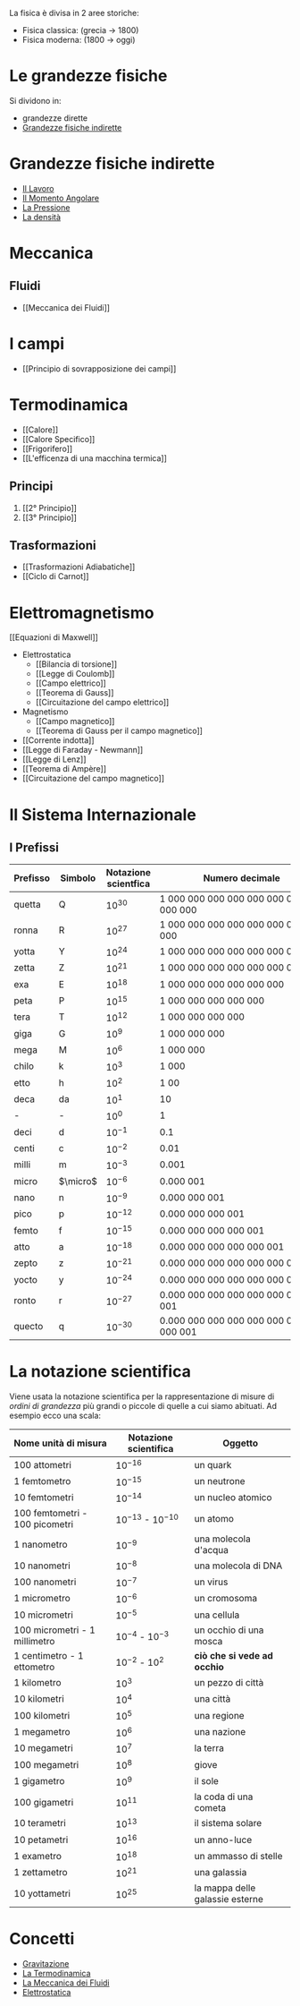 La fisica è divisa in 2 aree storiche:
- Fisica classica: (grecia -> 1800)
- Fisica moderna: (1800 -> oggi)
# Le grandezze fisiche
Si dividono in:
- grandezze dirette
- [Grandezze fisiche indirette](#Grandezze%20fisiche%20indirette)
# Grandezze fisiche indirette
- [Il Lavoro](Lavoro.md)
- [Il Momento Angolare](Il%20Momento%20Angolare.md)
- [La Pressione](Pressione.md)
- [La densità](La%20densità.md)
# Meccanica
## Fluidi
- [[Meccanica dei Fluidi]]
# I campi
- [[Principio di sovrapposizione dei campi]]
# Termodinamica
- [[Calore]]
- [[Calore Specifico]]
- [[Frigorifero]]
- [[L'efficenza di una macchina termica]]
## Principi
1. [[2° Principio]]
2. [[3° Principio]]
## Trasformazioni
- [[Trasformazioni Adiabatiche]]
- [[Ciclo di Carnot]]
# Elettromagnetismo
[[Equazioni di Maxwell]]
- Elettrostatica
	- [[Bilancia di torsione]]
	- [[Legge di Coulomb]]
	- [[Campo elettrico]]
	- [[Teorema di Gauss]]
	- [[Circuitazione del campo elettrico]]
- Magnetismo
	- [[Campo magnetico]]
	- [[Teorema di Gauss per il campo magnetico]]
- [[Corrente indotta]]
- [[Legge di Faraday - Newmann]]
- [[Legge di Lenz]]
- [[Teorema di Ampère]]
- [[Circuitazione del campo magnetico]]
# Il Sistema Internazionale
## I Prefissi

| Prefisso | Simbolo  | Notazione scientfica | Numero decimale                           | Scala lunga      | Scala corta   |
| -------- | -------- | -------------------- | ----------------------------------------- | ---------------- | ------------- |
| quetta   | Q        | $10^{30}$            | 1 000 000 000 000 000 000 000 000 000 000 | Quintillione     | Nonillion     |
| ronna    | R        | $10^{27}$            | 1 000 000 000 000 000 000 000 000 000     | Quadriliardo     | Octillion     |
| yotta    | Y        | $10^{24}$            | 1 000 000 000 000 000 000 000 000         | Quadrilione      | Septillion    |
| zetta    | Z        | $10^{21}$            | 1 000 000 000 000 000 000 000             | Triliardo        | Sextillion    |
| exa      | E        | $10^{18}$            | 1 000 000 000 000 000 000                 | Trilione         | Quintillion   |
| peta     | P        | $10^{15}$            | 1 000 000 000 000 000                     | Biliardo         | Quadrillion   |
| tera     | T        | $10^{12}$            | 1 000 000 000 000                         | Bilione          | Trillion      |
| giga     | G        | $10^{9}$             | 1 000 000 000                             | Miliardo         | Billion       |
| mega     | M        | $10^{6}$             | 1 000 000                                 | Milione          | Million       |
| chilo    | k        | $10^{3}$             | 1 000                                     | Migliaio         | Thousand      |
| etto     | h        | $10^{2}$             | 1 00                                      | Centinaio        | Hundred       |
| deca     | da       | $10^{1}$             | 10                                        | Decina           | Ten           |
| -        | -        | $10^{0}$             | 1                                         | Unità            | One           |
| deci     | d        | $10^{-1}$            | 0.1                                       | Decimo           | Tenth         |
| centi    | c        | $10^{-2}$            | 0.01                                      | Centesimo        | Hundredth     |
| milli    | m        | $10^{-3}$            | 0.001                                     | Millesimo        | Thousandth    |
| micro    | $\micro$ | $10^{-6}$            | 0.000 001                                 | Milionesimo      | Millionth     |
| nano     | n        | $10^{-9}$            | 0.000 000 001                             | Miliardesimo     | Billionth     |
| pico     | p        | $10^{-12}$           | 0.000 000 000 001                         | Bilionesimo      | Trillionth    |
| femto    | f        | $10^{-15}$           | 0.000 000 000 000 001                     | Biliardesimo     | Quadrillionth |
| atto     | a        | $10^{-18}$           | 0.000 000 000 000 000 001                 | Trilionesimo     | Quintillionth |
| zepto    | z        | $10^{-21}$           | 0.000 000 000 000 000 000 001             | Triliardesimo    | Sixtillionth  |
| yocto    | y        | $10^{-24}$           | 0.000 000 000 000 000 000 000 001         | Quadrilionesimo  | Septillion    |
| ronto    | r        | $10^{-27}$           | 0.000 000 000 000 000 000 000 000 001     | Quadriliardesimo | Octillionth   |
| quecto   | q        | $10^{-30}$           | 0.000 000 000 000 000 000 000 000 000 001 | Quintillionesimo | Nonillionth   |


# La notazione scientifica
Viene usata la notazione scientifica per la rappresentazione di misure di *ordini di grandezza* più grandi o piccole di quelle a cui siamo abituati.
Ad esempio ecco una scala:


| Nome unità di misura           | Notazione scientifica   | Oggetto                         |
| ------------------------------ | ----------------------- | ------------------------------- |
| 100 attometri                  | $10^{-16}$              | un quark                        |
| 1 femtometro                   | $10^{-15}$              | un neutrone                     |
| 10 femtometri                  | $10^{-14}$              | un nucleo atomico               |
| 100 femtometri - 100 picometri | $10^{-13}$ - $10^{-10}$ | un atomo                        |
| 1 nanometro                    | $10^{-9}$               | una molecola d'acqua            |
| 10 nanometri                   | $10^{-8}$               | una molecola di DNA             |
| 100 nanometri                  | $10^{-7}$               | un virus                        |
| 1 micrometro                   | $10^{-6}$               | un cromosoma                    |
| 10 micrometri                  | $10^{-5}$               | una cellula                     |
| 100 micrometri - 1 millimetro  | $10^{-4}$ - $10^{-3}$   | un occhio di una mosca          |
| 1 centimetro - 1 ettometro     | $10^{-2}$ - $10^{2}$    | **ciò che si vede ad occhio**   |
| 1 kilometro                    | $10^{3}$                | un pezzo di città               |
| 10 kilometri                   | $10^{4}$                | una città                       |
| 100 kilometri                  | $10^{5}$                | una regione                     |
| 1 megametro                    | $10^{6}$                | una nazione                     |
| 10 megametri                   | $10^{7}$                | la terra                        |
| 100 megametri                  | $10^{8}$                | giove                           |
| 1 gigametro                    | $10^{9}$                | il sole                         |
| 100 gigametri                  | $10^{11}$               | la coda di una cometa           |
| 10 terametri                   | $10^{13}$               | il sistema solare               |
| 10 petametri                   | $10^{16}$               | un anno-luce                    |
| 1 exametro                     | $10^{18}$               | un ammasso di stelle            |
| 1 zettametro                   | $10^{21}$               | una galassia                    |
| 10 yottametri                  | $10^{25}$               | la mappa delle galassie esterne |


# Concetti
- [Gravitazione](./Gravitazione/Gravitazione.md)
- [La Termodinamica](./Termodinamica/Termodinamica.md)
- [La Meccanica dei Fluidi](Meccanica%20dei%20Fluidi.md)
- [Elettrostatica](./Elettrostatica/Elettrostatica.md)
<!--stackedit_data:
eyJoaXN0b3J5IjpbMjM5NjU5NjVdfQ==
-->